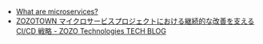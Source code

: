 - [What are microservices?](https://microservices.io/)
- [ZOZOTOWN マイクロサービスプロジェクトにおける継続的な改善を支える CI/CD 戦略 - ZOZO Technologies TECH BLOG](https://techblog.zozo.com/entry/zozotown-cicd-strategy)
